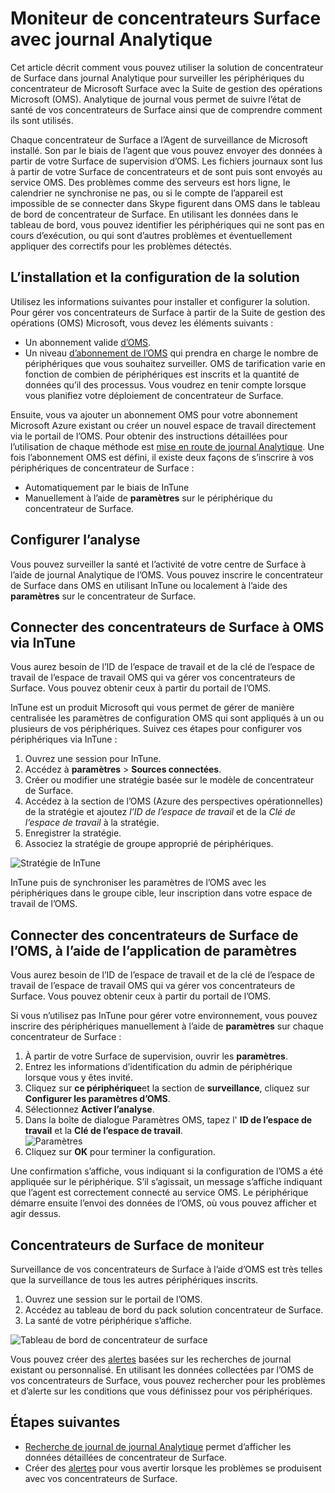 <properties
    pageTitle="Surveiller des concentrateurs de Surface avec journal Analytique | Microsoft Azure"
    description="Utiliser la solution de concentrateur de Surface pour effectuer le suivi de l’état de santé de votre Surface de concentrateurs et de comprendre comment ils sont utilisés."
    services="log-analytics"
    documentationCenter=""
    authors="bandersmsft"
    manager="jwhit"
    editor=""/>

<tags
    ms.service="log-analytics"
    ms.workload="na"
    ms.tgt_pltfrm="na"
    ms.devlang="na"
    ms.topic="article"
    ms.date="08/11/2016"
    ms.author="banders"/>

# <a name="monitor-surface-hubs-with-log-analytics"></a>Moniteur de concentrateurs Surface avec journal Analytique

Cet article décrit comment vous pouvez utiliser la solution de concentrateur de Surface dans journal Analytique pour surveiller les périphériques du concentrateur de Microsoft Surface avec la Suite de gestion des opérations Microsoft (OMS). Analytique de journal vous permet de suivre l’état de santé de vos concentrateurs de Surface ainsi que de comprendre comment ils sont utilisés.

Chaque concentrateur de Surface a l’Agent de surveillance de Microsoft installé. Son par le biais de l’agent que vous pouvez envoyer des données à partir de votre Surface de supervision d’OMS. Les fichiers journaux sont lus à partir de votre Surface de concentrateurs et de sont puis sont envoyés au service OMS. Des problèmes comme des serveurs est hors ligne, le calendrier ne synchronise ne pas, ou si le compte de l’appareil est impossible de se connecter dans Skype figurent dans OMS dans le tableau de bord de concentrateur de Surface. En utilisant les données dans le tableau de bord, vous pouvez identifier les périphériques qui ne sont pas en cours d’exécution, ou qui sont d’autres problèmes et éventuellement appliquer des correctifs pour les problèmes détectés.


## <a name="installing-and-configuring-the-solution"></a>L’installation et la configuration de la solution

Utilisez les informations suivantes pour installer et configurer la solution. Pour gérer vos concentrateurs de Surface à partir de la Suite de gestion des opérations (OMS) Microsoft, vous devez les éléments suivants :

- Un abonnement valide [d’OMS](http://www.microsoft.com/oms).
- Un niveau [d’abonnement de l’OMS](https://azure.microsoft.com/pricing/details/log-analytics/) qui prendra en charge le nombre de périphériques que vous souhaitez surveiller. OMS de tarification varie en fonction de combien de périphériques est inscrits et la quantité de données qu’il des processus. Vous voudrez en tenir compte lorsque vous planifiez votre déploiement de concentrateur de Surface.

Ensuite, vous va ajouter un abonnement OMS pour votre abonnement Microsoft Azure existant ou créer un nouvel espace de travail directement via le portail de l’OMS. Pour obtenir des instructions détaillées pour l’utilisation de chaque méthode est [mise en route de journal Analytique](log-analytics-get-started.md). Une fois l’abonnement OMS est défini, il existe deux façons de s’inscrire à vos périphériques de concentrateur de Surface :

- Automatiquement par le biais de InTune
- Manuellement à l’aide de **paramètres** sur le périphérique du concentrateur de Surface.

## <a name="set-up-monitoring"></a>Configurer l’analyse

Vous pouvez surveiller la santé et l’activité de votre centre de Surface à l’aide de journal Analytique de l’OMS. Vous pouvez inscrire le concentrateur de Surface dans OMS en utilisant InTune ou localement à l’aide des **paramètres** sur le concentrateur de Surface.

## <a name="connect-surface-hubs-to-oms-through-intune"></a>Connecter des concentrateurs de Surface à OMS via InTune

Vous aurez besoin de l’ID de l’espace de travail et de la clé de l’espace de travail de l’espace de travail OMS qui va gérer vos concentrateurs de Surface. Vous pouvez obtenir ceux à partir du portail de l’OMS.

InTune est un produit Microsoft qui vous permet de gérer de manière centralisée les paramètres de configuration OMS qui sont appliqués à un ou plusieurs de vos périphériques. Suivez ces étapes pour configurer vos périphériques via InTune :

1. Ouvrez une session pour InTune.
2. Accédez à **paramètres** > **Sources connectées**.
3. Créer ou modifier une stratégie basée sur le modèle de concentrateur de Surface.
4. Accédez à la section de l’OMS (Azure des perspectives opérationnelles) de la stratégie et ajoutez *l’ID de l’espace de travail* et de la *Clé de l’espace de travail* à la stratégie.
5. Enregistrer la stratégie.
6. Associez la stratégie de groupe approprié de périphériques.

  ![Stratégie de InTune](./media/log-analytics-surface-hubs/intune.png)

InTune puis de synchroniser les paramètres de l’OMS avec les périphériques dans le groupe cible, leur inscription dans votre espace de travail de l’OMS.

## <a name="connect-surface-hubs-to-oms-using-the-settings-app"></a>Connecter des concentrateurs de Surface de l’OMS, à l’aide de l’application de paramètres

Vous aurez besoin de l’ID de l’espace de travail et de la clé de l’espace de travail de l’espace de travail OMS qui va gérer vos concentrateurs de Surface. Vous pouvez obtenir ceux à partir du portail de l’OMS.

Si vous n’utilisez pas InTune pour gérer votre environnement, vous pouvez inscrire des périphériques manuellement à l’aide de **paramètres** sur chaque concentrateur de Surface :

1. À partir de votre Surface de supervision, ouvrir les **paramètres**.
2. Entrez les informations d’identification du admin de périphérique lorsque vous y êtes invité.
3. Cliquez sur **ce périphérique**et la section de **surveillance**, cliquez sur **Configurer les paramètres d’OMS**.
4. Sélectionnez **Activer l’analyse**.
6. Dans la boîte de dialogue Paramètres OMS, tapez l' **ID de l’espace de travail** et la **Clé de l’espace de travail**.  
  ![Paramètres](./media/log-analytics-surface-hubs/settings.png)
7. Cliquez sur **OK** pour terminer la configuration.

Une confirmation s’affiche, vous indiquant si la configuration de l’OMS a été appliquée sur le périphérique. S’il s’agissait, un message s’affiche indiquant que l’agent est correctement connecté au service OMS. Le périphérique démarre ensuite l’envoi des données de l’OMS, où vous pouvez afficher et agir dessus.

## <a name="monitor-surface-hubs"></a>Concentrateurs de Surface de moniteur

Surveillance de vos concentrateurs de Surface à l’aide d’OMS est très telles que la surveillance de tous les autres périphériques inscrits.

1. Ouvrez une session sur le portail de l’OMS.
2. Accédez au tableau de bord du pack solution concentrateur de Surface.
3. La santé de votre périphérique s’affiche.

  ![Tableau de bord de concentrateur de surface](./media/log-analytics-surface-hubs/surface-hub-dashboard.png)

Vous pouvez créer des [alertes](log-analytics-alerts.md) basées sur les recherches de journal existant ou personnalisé. En utilisant les données collectées par l’OMS de vos concentrateurs de Surface, vous pouvez rechercher pour les problèmes et d’alerte sur les conditions que vous définissez pour vos périphériques.


## <a name="next-steps"></a>Étapes suivantes

- [Recherche de journal de journal Analytique](log-analytics-log-searches.md) permet d’afficher les données détaillées de concentrateur de Surface.
- Créer des [alertes](log-analytics-alerts.md) pour vous avertir lorsque les problèmes se produisent avec vos concentrateurs de Surface.
